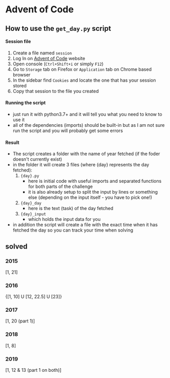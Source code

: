 # Advent of Code

## How to use the `get_day.py` script

#### Session file

1. Create a file named `session`
2. Log In on [Advent of Code](https://adventofcode.com/) website
3. Open console (`Ctrl+Shift+i` or simply `F12`)
4. Go to `Storage` tab on Firefox or `Application` tab on Chrome based browser
5. In the sidebar find `Cookies` and locate the one that has your session stored
6. Copy that session to the file you created

#### Running the script

* just run it with python3.7+ and it will tell you what you need to know to use it
* all of the dependencies (imports) should be built-in but as I am not sure run the script and you will probably get some errors

#### Result

* The script creates a folder with the name of year fetched (if the foder doesn't currently exist)
* in the folder it will create 3 files (where {day} represents the day fetched):
    1. `{day}.py`
        - here is initial code with useful imports and separated functions for both parts of the challenge
        - it is also already setup to split the input by lines or something else (depending on the input itself - you have to pick one!)
    2. `{day}_day`
        * here is the text (task) of the day fetched
    3. `{day}_input`
        * which holds the input data for you
* in addition the script will create a file with the exact time when it has fetched the day so you can track your time when solving

## solved

### 2015
[1, 21]

### 2016
{[1, 10] U [12, 22.5] U [23]}

### 2017
[1, 20 (part 1)]

### 2018
[1, 8]

### 2019
[1, 12 & 13 (part 1 on both)]
